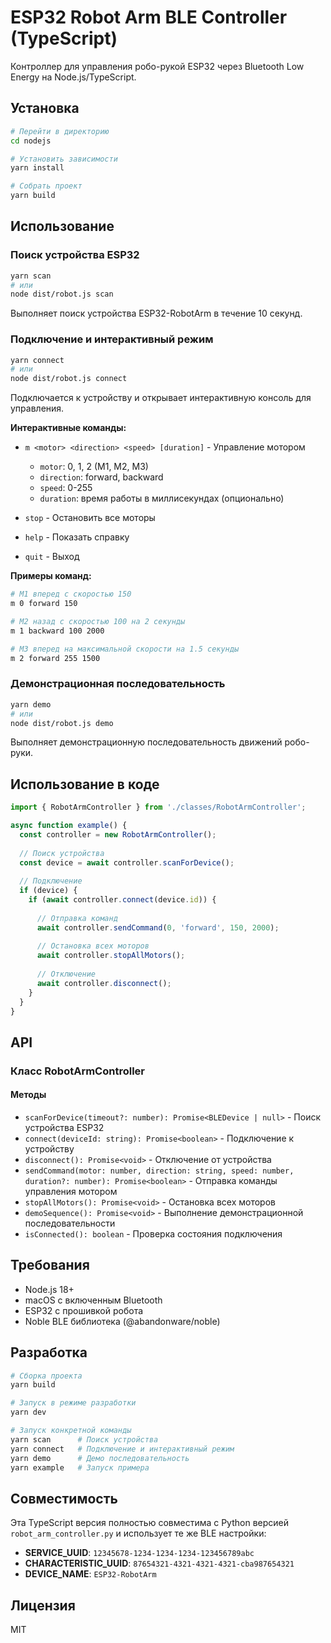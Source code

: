 # ESP32 Robot Arm BLE Controller (TypeScript)

Контроллер для управления робо-рукой ESP32 через Bluetooth Low Energy на Node.js/TypeScript.

## Установка

```bash
# Перейти в директорию
cd nodejs

# Установить зависимости
yarn install

# Собрать проект
yarn build
```

## Использование

### Поиск устройства ESP32

```bash
yarn scan
# или
node dist/robot.js scan
```

Выполняет поиск устройства ESP32-RobotArm в течение 10 секунд.

### Подключение и интерактивный режим

```bash
yarn connect
# или
node dist/robot.js connect
```

Подключается к устройству и открывает интерактивную консоль для управления.

**Интерактивные команды:**

- `m <motor> <direction> <speed> [duration]` - Управление мотором
  - `motor`: 0, 1, 2 (M1, M2, M3)
  - `direction`: forward, backward
  - `speed`: 0-255
  - `duration`: время работы в миллисекундах (опционально)

- `stop` - Остановить все моторы
- `help` - Показать справку
- `quit` - Выход

**Примеры команд:**

```bash
# M1 вперед с скоростью 150
m 0 forward 150

# M2 назад с скоростью 100 на 2 секунды
m 1 backward 100 2000

# M3 вперед на максимальной скорости на 1.5 секунды
m 2 forward 255 1500
```

### Демонстрационная последовательность

```bash
yarn demo
# или
node dist/robot.js demo
```

Выполняет демонстрационную последовательность движений робо-руки.

## Использование в коде

```typescript
import { RobotArmController } from './classes/RobotArmController';

async function example() {
  const controller = new RobotArmController();
  
  // Поиск устройства
  const device = await controller.scanForDevice();
  
  // Подключение
  if (device) {
    if (await controller.connect(device.id)) {
      
      // Отправка команд
      await controller.sendCommand(0, 'forward', 150, 2000);
      
      // Остановка всех моторов
      await controller.stopAllMotors();
      
      // Отключение
      await controller.disconnect();
    }
  }
}
```

## API

### Класс RobotArmController

#### Методы

- `scanForDevice(timeout?: number): Promise<BLEDevice | null>` - Поиск устройства ESP32
- `connect(deviceId: string): Promise<boolean>` - Подключение к устройству
- `disconnect(): Promise<void>` - Отключение от устройства
- `sendCommand(motor: number, direction: string, speed: number, duration?: number): Promise<boolean>` - Отправка команды управления мотором
- `stopAllMotors(): Promise<void>` - Остановка всех моторов
- `demoSequence(): Promise<void>` - Выполнение демонстрационной последовательности
- `isConnected(): boolean` - Проверка состояния подключения

## Требования

- Node.js 18+
- macOS с включенным Bluetooth
- ESP32 с прошивкой робота
- Noble BLE библиотека (@abandonware/noble)

## Разработка

```bash
# Сборка проекта
yarn build

# Запуск в режиме разработки
yarn dev

# Запуск конкретной команды
yarn scan      # Поиск устройства
yarn connect   # Подключение и интерактивный режим
yarn demo      # Демо последовательность
yarn example   # Запуск примера
```

## Совместимость

Эта TypeScript версия полностью совместима с Python версией `robot_arm_controller.py` и использует те же BLE настройки:

- **SERVICE_UUID**: `12345678-1234-1234-1234-123456789abc`
- **CHARACTERISTIC_UUID**: `87654321-4321-4321-4321-cba987654321`
- **DEVICE_NAME**: `ESP32-RobotArm`

## Лицензия

MIT

